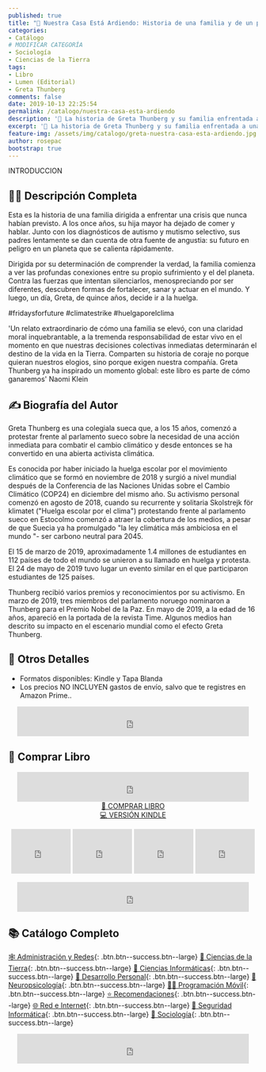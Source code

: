 ```yaml
---
published: true
title: "🌄 Nuestra Casa Está Ardiendo: Historia de una familia y de un planeta en crisis"
categories:
- Catálogo
# MODIFICAR CATEGORÍA
- Sociología
- Ciencias de la Tierra
tags:
- Libro
- Lumen (Editorial)
- Greta Thunberg
comments: false
date: 2019-10-13 22:25:54
permalink: /catalogo/nuestra-casa-esta-ardiendo
description: '🌼 La historia de Greta Thunberg y su familia enfrentada a una crisis que nunca habían previsto. Su hija menor ha dejado de comer y hablar por ver su futuro en peligro en un planeta que se calienta demasiado.'
excerpt: '🌼 La historia de Greta Thunberg y su familia enfrentada a una crisis que nunca habían previsto. Su hija menor ha dejado de comer y hablar por ver su futuro en peligro en un planeta que se calienta demasiado.'
feature-img: /assets/img/catalogo/greta-nuestra-casa-esta-ardiendo.jpg
author: rosepac
bootstrap: true
---
```


INTRODUCCION

## 🙋‍♀️ Descripción Completa

Esta es la historia de una familia dirigida a enfrentar una crisis que nunca habían previsto. A los once años, su hija mayor ha dejado de comer y hablar. Junto con los diagnósticos de autismo y mutismo selectivo, sus padres lentamente se dan cuenta de otra fuente de angustia: su futuro en peligro en un planeta que se calienta rápidamente.

Dirigida por su determinación de comprender la verdad, la familia comienza a ver las profundas conexiones entre su propio sufrimiento y el del planeta. Contra las fuerzas que intentan silenciarlos, menospreciando por ser diferentes, descubren formas de fortalecer, sanar y actuar en el mundo. Y luego, un día, Greta, de quince años, decide ir a la huelga.

#fridaysforfuture #climatestrike #huelgaporelclima

'Un relato extraordinario de cómo una familia se elevó, con una claridad moral inquebrantable, a la tremenda responsabilidad de estar vivo en el momento en que nuestras decisiones colectivas inmediatas determinarán el destino de la vida en la Tierra. Comparten su historia de coraje no porque quieran nuestros elogios, sino porque exigen nuestra compañía. Greta Thunberg ya ha inspirado un momento global: este libro es parte de cómo ganaremos' Naomi Klein

## ✍ Biografía del Autor

Greta Thunberg es una colegiala sueca que, a los 15 años, comenzó a protestar frente al parlamento sueco sobre la necesidad de una acción inmediata para combatir el cambio climático y desde entonces se ha convertido en una abierta activista climática.

Es conocida por haber iniciado la huelga escolar por el movimiento climático que se formó en noviembre de 2018 y surgió a nivel mundial después de la Conferencia de las Naciones Unidas sobre el Cambio Climático (COP24) en diciembre del mismo año. Su activismo personal comenzó en agosto de 2018, cuando su recurrente y solitaria Skolstrejk för klimatet ("Huelga escolar por el clima") protestando frente al parlamento sueco en Estocolmo comenzó a atraer la cobertura de los medios, a pesar de que Suecia ya ha promulgado "la ley climática más ambiciosa en el mundo "- ser carbono neutral para 2045.

El 15 de marzo de 2019, aproximadamente 1.4 millones de estudiantes en 112 países de todo el mundo se unieron a su llamado en huelga y protesta. El 24 de mayo de 2019 tuvo lugar un evento similar en el que participaron estudiantes de 125 países.

Thunberg recibió varios premios y reconocimientos por su activismo. En marzo de 2019, tres miembros del parlamento noruego nominaron a Thunberg para el Premio Nobel de la Paz. En mayo de 2019, a la edad de 16 años, apareció en la portada de la revista Time. Algunos medios han descrito su impacto en el escenario mundial como el efecto Greta Thunberg.

## 📝 Otros Detalles

- Formatos disponibles: Kindle y Tapa Blanda
- Los precios NO INCLUYEN gastos de envío, salvo que te registres en Amazon Prime..

<center><iframe src="https://rcm-eu.amazon-adsystem.com/e/cm?o=30&p=48&l=ur1&category=premium&banner=1E7ZEBFW3E0G3W1WXZ82&f=ifr&linkID=36c6741f8667c2eb2286cb8ca0062ecb&t=ciberninjas07-21&tracking_id=ciberninjas07-21" width="468" height="60" scrolling="no" border="0" marginwidth="0" style="border:none;" frameborder="0"></iframe></center>

## 💖 Comprar Libro

<center><iframe src="https://rcm-eu.amazon-adsystem.com/e/cm?o=30&p=13&l=ur1&category=gift_certificates&banner=0YM2726C1ESR66Q7QG02&f=ifr&linkID=b74ea8b6b0434619f53785a367d3de3d&t=ciberninjas07-21&tracking_id=ciberninjas07-21" width="468" height="60" scrolling="no" border="0" marginwidth="0" style="border:none;" frameborder="0"></iframe></center>

<center><a href="https://amzn.to/2MenQqY" class="btn btn--warning btn--large" title="Nuestra Casa Está Ardiendo: Historia de una familia y de un planeta en crisis | Ciberninjas">📓 COMPRAR LIBRO</a></center>

<center><a href="https://amzn.to/2qb7mHN" class="btn btn--warning btn--large" title="Nuestra Casa Está Ardiendo: Historia de una familia y de un planeta en crisis | Ciberninjas">💻 VERSIÓN KINDLE</a></center>

<p><center><iframe src="https://rcm-eu.amazon-adsystem.com/e/cm?o=30&p=20&l=ur1&category=kindle&banner=0K8KMRM0NM2Y5A191Z02&f=ifr&linkID=211f5ada1acf9b558138a9115015fccc&t=ciberninjas07-21&tracking_id=ciberninjas07-21" width="120" height="90" scrolling="no" border="0" marginwidth="0" style="border:none;" frameborder="0"></iframe> <iframe src="https://rcm-eu.amazon-adsystem.com/e/cm?o=30&p=20&l=ur1&category=kindle&banner=1MY6V4BGBKF24MPVQ382&f=ifr&linkID=bc72cdf8c85667d9cf8d99ac40b234cf&t=ciberninjas07-21&tracking_id=ciberninjas07-21" width="120" height="90" scrolling="no" border="0" marginwidth="0" style="border:none;" frameborder="0"></iframe> <iframe src="https://rcm-eu.amazon-adsystem.com/e/cm?o=30&p=20&l=ur1&category=fire_tablets&banner=09F0X29YE5A28P2Z02G2&f=ifr&linkID=99987810c2d699e6b1a4becf63ee659b&t=ciberninjas07-21&tracking_id=ciberninjas07-21" width="120" height="90" scrolling="no" border="0" marginwidth="0" style="border:none;" frameborder="0"></iframe> <iframe src="https://rcm-eu.amazon-adsystem.com/e/cm?o=30&p=20&l=ur1&category=kindle_oasis&banner=0NJNYNMJ9TB937AZFHG2&f=ifr&linkID=a42c1c2fd452f496c7105f18b28d8c61&t=ciberninjas07-21&tracking_id=ciberninjas07-21" width="120" height="90" scrolling="no" border="0" marginwidth="0" style="border:none;" frameborder="0"></iframe></center></p>
<center><iframe src="https://rcm-eu.amazon-adsystem.com/e/cm?o=30&p=13&l=ur1&category=kindlestore&banner=0P95N768FCV2P0732CG2&f=ifr&linkID=75656190f347ab8c55ea09e0b6f57418&t=ciberninjas07-21&tracking_id=ciberninjas07-21" width="468" height="60" scrolling="no" border="0" marginwidth="0" style="border:none;" frameborder="0"></iframe></center>

## 📚 Catálogo Completo

[🕸 Administraci&oacute;n y Redes](/categoria/#administración-y-redes "Libros de Redes y Administración"){: .btn.btn--success.btn--large} [🌄 Ciencias de la Tierra](/categoria/#ciencias-de-la-tierra "Libros de Categoría de Ciencias de la Tierra"){: .btn.btn--success.btn--large} [🔬 Ciencias Informáticas](/categoria/#ciencias-informáticas "Libros de Categoría Ciencias Informáticas"){: .btn.btn--success.btn--large} [💪 Desarrollo Personal](/categoria/#desarrollo-personal "Libros de Categoría Desarrollo Personal"){: .btn.btn--success.btn--large} [🧠 Neuropsicolog&iacute;a](/categoria/#neuropsicología "Libros relacionados con la neurociencia y la psicología"){: .btn.btn--success.btn--large} [👨‍💻 Programación Móvil](/categoria/#programación-móvil "Libros de Frameworks de Creación de Aplicaciones Móviles Multiplataforma"){: .btn.btn--success.btn--large} [⭐ Recomendaciones](/categoria/#recomendaciones "Libros recomendados por diferentes personajes famosos de influencia"){: .btn.btn--success.btn--large} [🌐 Red e Internet](/categoria/#red-e-internet "Libros en relación a las Redes e Internet"){: .btn.btn--success.btn--large} [🔐 Seguridad Inform&aacute;tica](/categoria/#seguridad-inform%C3%A1tica "Libros de Categoría Seguridad Informática"){: .btn.btn--success.btn--large} [🤼 Sociología](/categoria/#sociología "Libros de Categoría Sociología"){: .btn.btn--success.btn--large}

<center><iframe src="https://rcm-eu.amazon-adsystem.com/e/cm?o=30&p=13&l=ur1&category=libros&banner=16R3XS8RQ89N3YJR4B02&f=ifr&linkID=56cd664728c9a7de32cbacd0aafc13ca&t=ciberninjas07-21&tracking_id=ciberninjas07-21" width="468" height="60" scrolling="no" border="0" marginwidth="0" style="border:none;" frameborder="0"></iframe></center>